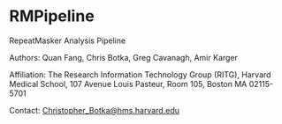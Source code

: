 RMPipeline
==========

RepeatMasker Analysis Pipeline

Authors: Quan Fang, Chris Botka, Greg Cavanagh, Amir Karger

Affiliation: The Research Information Technology Group (RITG), Harvard Medical School, 
107 Avenue Louis Pasteur, Room 105, Boston MA 02115-5701

Contact: Christopher_Botka@hms.harvard.edu